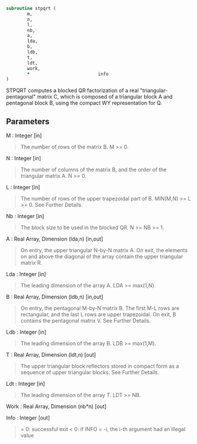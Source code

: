 ```fortran
subroutine stpqrt (
		m,
		n,
		l,
		nb,
		a,
		lda,
		b,
		ldb,
		t,
		ldt,
		work,
		*                          info
)
```

 STPQRT computes a blocked QR factorization of a real
 "triangular-pentagonal" matrix C, which is composed of a
 triangular block A and pentagonal block B, using the compact
 WY representation for Q.

## Parameters
M : Integer [in]
> The number of rows of the matrix B.
> M >= 0.

N : Integer [in]
> The number of columns of the matrix B, and the order of the
> triangular matrix A.
> N >= 0.

L : Integer [in]
> The number of rows of the upper trapezoidal part of B.
> MIN(M,N) >= L >= 0.  See Further Details.

Nb : Integer [in]
> The block size to be used in the blocked QR.  N >= NB >= 1.

A : Real Array, Dimension (lda,n) [in,out]
> On entry, the upper triangular N-by-N matrix A.
> On exit, the elements on and above the diagonal of the array
> contain the upper triangular matrix R.

Lda : Integer [in]
> The leading dimension of the array A.  LDA >= max(1,N).

B : Real Array, Dimension (ldb,n) [in,out]
> On entry, the pentagonal M-by-N matrix B.  The first M-L rows
> are rectangular, and the last L rows are upper trapezoidal.
> On exit, B contains the pentagonal matrix V.  See Further Details.

Ldb : Integer [in]
> The leading dimension of the array B.  LDB >= max(1,M).

T : Real Array, Dimension (ldt,n) [out]
> The upper triangular block reflectors stored in compact form
> as a sequence of upper triangular blocks.  See Further Details.

Ldt : Integer [in]
> The leading dimension of the array T.  LDT >= NB.

Work : Real Array, Dimension (nb*n) [out]

Info : Integer [out]
> = 0:  successful exit
> < 0:  if INFO = -i, the i-th argument had an illegal value

